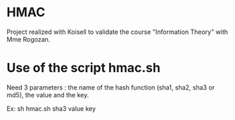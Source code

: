 # HMAC
Project realized with Koisell to validate the course "Information Theory" with Mme Rogozan.

# Use of the script hmac.sh
Need 3 parameters : the name of the hash function (sha1, sha2, sha3 or md5), the value and the key.

Ex: sh hmac.sh sha3 value key
